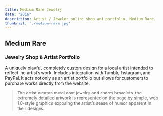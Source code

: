 ```yaml
---
title: Medium Rare Jewelry
date: "2016"
description: Artist / Jeweler online shop and portfolio, Medium Rare.
thumbnail: './medium-rare.jpg'
---
```


## Medium Rare
### Jewelry Shop & Artist Portfolio

A uniquely playful, completely custom design for a local artist intended to reflect the artist’s work. Includes integration with Tumblr, Instagram, and PayPal. It acts not only as an artist portfolio but allows for customers to purchase works directly from the website.

> The artist creates metal cast jewelry and charm bracelets–the extremely detailed artwork is represented on the page by simple, web 1.0-style graphics exposing the artist’s sense of humor apparent in their designs.